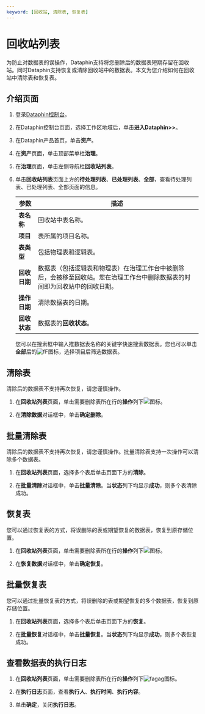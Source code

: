 ```yaml
---
keyword: [回收站, 清除表, 恢复表]
---
```


# 回收站列表

为防止对数据表的误操作，Dataphin支持将您删除后的数据表短期存留在回收站。同时Dataphin支持恢复或清除回收站中的数据表。本文为您介绍如何在回收站中清除表和恢复表。

## 介绍页面

1.  登录[Dataphin控制台](https://dataphin.console.aliyun.com/workingArea)。

2.  在Dataphin控制台页面，选择工作区地域后，单击**进入Dataphin\>\>**。

3.  在Dataphin产品首页，单击**资产**。

4.  在**资产**页面，单击顶部菜单栏**治理**。

5.  在**治理**页面，单击左侧导航栏**回收站列表**。

6.  单击**回收站列表**页面上方的**待处理列表**、**已处理列表**、**全部**，查看待处理列表、已处理列表、全部页面的信息。

    |参数|描述|
    |--|--|
    |**表名称**|回收站中表名称。|
    |**项目**|表所属的项目名称。|
    |**表类型**|包括物理表和逻辑表。|
    |**回收日期**|数据表（包括逻辑表和物理表）在治理工作台中被删除后，会被移至回收站。您在治理工作台中删除数据表的时间即为回收站中的回收日期。|
    |**操作日期**|清除数据表的日期。|
    |**回收状态**|数据表的**回收状态**。|

    您可以在搜索框中输入推数据表名称的关键字快速搜索数据表。您也可以单击**全部**后的![fF](https://static-aliyun-doc.oss-accelerate.aliyuncs.com/assets/img/zh-CN/6029997951/p103351.png)图标，选择项目后筛选数据表。


## 清除表

清除后的数据表不支持再次恢复，请您谨慎操作。

1.  在**回收站列表**页面，单击需要删除表所在行的**操作**列下![](https://static-aliyun-doc.oss-accelerate.aliyuncs.com/assets/img/zh-CN/6029997951/p67263.png)图标。

2.  在**清除数据**对话框中，单击**确定删除**。


## 批量清除表

清除后的数据表不支持再次恢复，请您谨慎操作。批量清除表支持一次操作可以清除多个数据表。

1.  在**回收站列表**页面，选择多个表后单击页面下方的**清除**。

2.  在**批量清除**对话框中，单击**批量清除**。当**状态**列下均显示**成功**，则多个表清除成功。


## 恢复表

您可以通过恢复表的方式，将误删除的表或期望恢复的数据表，恢复到原存储位置。

1.  在**回收站列表**页面，单击需要删除表所在行的**操作**列下![](https://static-aliyun-doc.oss-accelerate.aliyuncs.com/assets/img/zh-CN/6029997951/p67268.png)图标。

2.  在**恢复数据**对话框中，单击**确定恢复**。


## 批量恢复表

您可以通过批量恢复表的方式，将误删除的表或期望恢复的多个数据表，恢复到原存储位置。

1.  在**回收站列表**页面，选择多个表后单击页面下方的**恢复**。

2.  在**批量恢复**对话框中，单击**批量恢复**。当**状态**列下均显示**成功**，则多个表恢复成功。


## 查看数据表的执行日志

1.  在**回收站列表**页面，单击需要删除表所在行的**操作**列下![fagag](https://static-aliyun-doc.oss-accelerate.aliyuncs.com/assets/img/zh-CN/6029997951/p103375.png)图标。

2.  在**执行日志**页面，查看**执行人**、**执行时间**、**执行内容**。

3.  单击**确定**，关闭**执行日志**。


